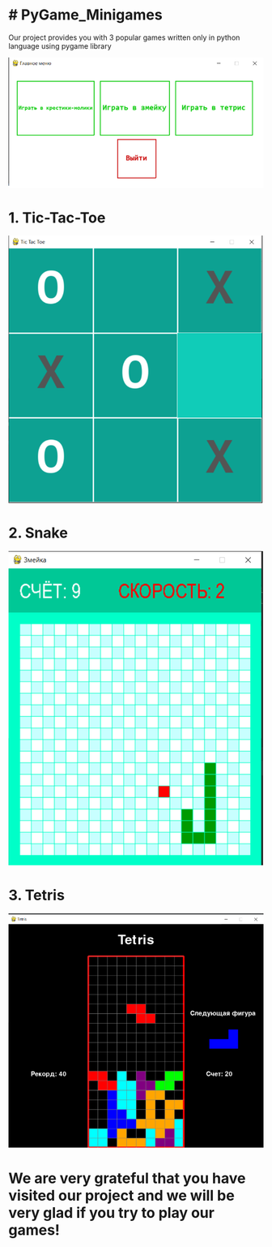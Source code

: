 # # PyGame_Minigames
Our project provides you with 3 popular games written only in python language using pygame library

![](images/main_menu.png)

# 1. Tic-Tac-Toe

![](images/tic_tac_toe_im.png)

# 2. Snake

![](images/snake_im.png)

# 3. Tetris

![](images/tetris_im.png)




# We are very grateful that you have visited our project and we will be very glad if you try to play our games!

